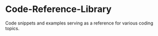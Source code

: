 # Code-Reference-Library
Code snippets and examples serving as a reference for various coding topics.
